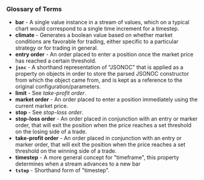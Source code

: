 ### Glossary of Terms

- **bar** - A single value instance in a stream of values, which on a typical chart would correspond to a single time increment for a timestep.
- **climate** - Generates a boolean value based on whether market conditions are favorable for trading, either specific to a particular strategy or for trading in general. 
- **entry order** - An order placed to enter a position once the market price has reached a certain threshold.
- **`jsnc`** - A shorthand representation of "JSONOC" that is applied as a property on objects in order to store the parsed JSONOC constructor from which the object came from, and is kept as a reference to the original configuration/parameters.
- **limit** - See *take-profit order*.
- **market order** - An order placed to enter a position immediately using the current market price.
- **stop** - See *stop-loss order*.
- **stop-loss order** - An order placed in conjunction with an entry or marker order, that will exit the position when the price reaches a set threshold on the losing side of a trade.
- **take-profit order** - An order placed in conjunction with an entry or marker order, that will exit the position when the price reaches a set threshold on the winning side of a trade.
- **timestep** - A more general concept for "timeframe", this property determines when a stream advances to a new bar
- **`tstep`** - Shorthand form of "timestep".
